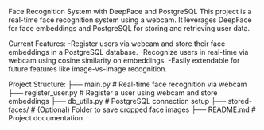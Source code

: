 Face Recognition System with DeepFace and PostgreSQL
This project is a real-time face recognition system using a webcam. 
It leverages DeepFace for face embeddings and PostgreSQL for storing and retrieving user data.

Current Features:
-Register users via webcam and store their face embeddings in a PostgreSQL database.
-Recognize users in real-time via webcam using cosine similarity on embeddings.
-Easily extendable for future features like image-vs-image recognition.

Project Structure:
├── main.py               # Real-time face recognition via webcam
├── register_user.py      # Register a user using webcam and store embeddings
├── db_utils.py           # PostgreSQL connection setup
├── stored-faces/         # (Optional) Folder to save cropped face images
├── README.md             # Project documentation
